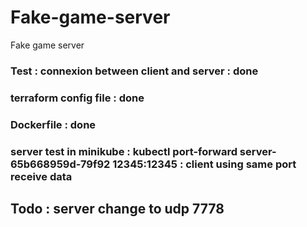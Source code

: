 # Fake-game-server
Fake game server
### Test : connexion between client and server : done
### terraform config file : done
### Dockerfile : done
### server test in minikube :  kubectl port-forward server-65b668959d-79f92 12345:12345 : client using same port receive data



## Todo : server change to udp 7778 
